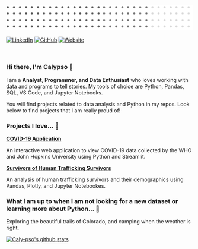 ![banner](https://github.com/caly-pso/caly-pso/blob/main/header.png)

[![LinkedIn](https://img.shields.io/badge/LinkedIn-calypsorynkowski-blue?style=flat-square&logo=linkedin)](https://www.linkedin.com/in/calypsorynkowski/)
[![GitHub](https://img.shields.io/badge/GitHub-caly--pso-lightgrey?style=flat-square&logo=github)](https://github.com/caly-pso)
[![Website](https://img.shields.io/badge/Website-caly--pso.github.io-brightgreen?style=flat-square)](https://caly-pso.github.io/)
<!-- [![Twitter](https://img.shields.io/twitter/follow/caly-pso?style=flat-square&logo=twitter)](https://twitter.com/caly-pso)
[![Medium](https://img.shields.io/badge/Medium-caly-pso-green?style=flat-square&logo=medium)](https://medium.com/@caly-pso) -->
</br>

### Hi there, I'm Calypso 🙌 

I am a **Analyst, Programmer, and Data Enthusiast** who loves working with data and programs to tell stories. My tools of choice are Python, Pandas, SQL, VS Code, and Jupyter Notebooks.

You will find projects related to data analysis and Python in my repos. Look below to find projects that I am really proud of!
<!--
### I'm currently working on... 📊 -->
<!--
[**Denver Crime Analysis**](#)- A Streamlit App that will allow you to view crime stats by location, time, year, offense.-->
<!--
It uses Pandas to sort through and filter from open-source data provided on denver.gov. -->

### Projects I love... 🌟

[**COVID-19 Application**](https://github.com/caly-pso/covid_app) <!--![Stars](https://img.shields.io/github/stars/caly-pso/covid-app?style=flat-square)-->

An interactive web application to view COVID-19 data collected by the WHO and John Hopkins University using Python and Streamlit. 

[**Survivors of Human Trafficking Survivors**](https://github.com/caly-pso/EDA_trafficking_survivors) <!--![Stars](https://img.shields.io/github/stars/caly-pso/EDA_trafficking_survivors?style=flat-square)-->

An analysis of human trafficking survivors and their demographics using Pandas, Plotly, and Jupyter Notebookes. 

### What I am up to when I am not looking for a new dataset or learning more about Python... 🌄 

Exploring the beautiful trails of Colorado, and camping when the weather is right.

<!--### Stats-->

[![Caly-pso's github stats](https://github-readme-stats.vercel.app/api?username=caly-pso)](https://github.com/anuraghazra/github-readme-stats)
